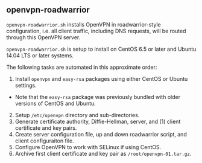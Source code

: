 openvpn-roadwarrior
-----
`openvpn-roadwarrior.sh` installs OpenVPN in roadwarrior-style configuration, i.e. all client traffic, including DNS requests, will be routed through this OpenVPN server.

`openvpn-roadwarrior.sh` is setup to install on CentOS 6.5 or later and Ubuntu 14.04 LTS or later systems.

The following tasks are automated in this approximate order:

1. Install `openvpn` and `easy-rsa` packages using either CentOS or Ubuntu settings.
- Note that the `easy-rsa` package was previously bundled with older versions of CentOS and Ubuntu.
2. Setup `/etc/openvpn` directory and sub-directories.
3. Generate certificate authority, Diffie-Hellman, server, and (1) client certificate and key pairs.
4. Create server configuration file, up and down roadwarrior script, and client configuraiton file.
5. Configure OpenVPN to work with SELinux if using CentOS.
6. Archive first client certificate and key pair as `/root/openvpn-01.tar.gz`.
